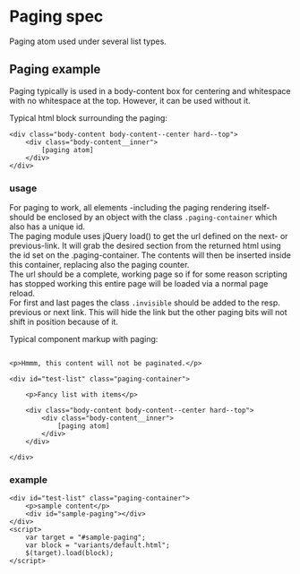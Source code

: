 ﻿# Paging spec

Paging atom used under several list types.

## Paging example
Paging typically is used in a body-content box for centering and whitespace with no whitespace at the top. However, it can be used without it.

Typical html block surrounding the paging:
```code
<div class="body-content body-content--center hard--top">
	<div class="body-content__inner">
		[paging atom]
	</div>
</div>
```

### usage
For paging to work, all elements -including the paging rendering itself- should be enclosed by an object with the class <code>.paging-container</code> which also has a unique id.<br>
The paging module uses jQuery load() to get the url defined on the next- or previous-link. It will grab the desired section from the returned html using the id set on the .paging-container. The contents will then be inserted inside this container, replacing also the paging counter.<br>
The url should be a complete, working page so if for some reason scripting has stopped working this entire page will be loaded via a normal page reload.<br>
For first and last pages the class <code>.invisible</code> should be added to the resp. previous or next link. This will hide the link but the other paging bits will not shift in position because of it.

Typical component markup with paging:

```code

<p>Hmmm, this content will not be paginated.</p>

<div id="test-list" class="paging-container">

	<p>Fancy list with items</p>

	<div class="body-content body-content--center hard--top">
		<div class="body-content__inner">
			[paging atom]
		</div>
	</div>

</div>
```

### example

```example
<div id="test-list" class="paging-container">
	<p>sample content</p>
	<div id="sample-paging"></div>
</div>
<script>
	var target = "#sample-paging";
	var block = "variants/default.html";
	$(target).load(block);
</script>
```
